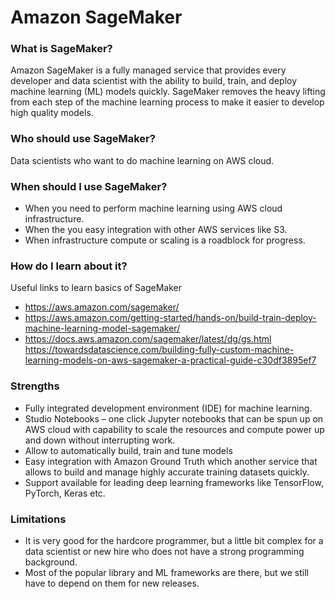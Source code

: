 # Amazon SageMaker

### What is SageMaker?

Amazon SageMaker is a fully managed service that provides every developer and data scientist with the ability to build, train, and deploy machine learning (ML) models quickly. SageMaker removes the heavy lifting from each step of the machine learning process to make it easier to develop high quality models.

### Who should use SageMaker?

Data scientists who want to do machine learning on AWS cloud.

### When should I use SageMaker?

- When you need to perform machine learning using AWS cloud infrastructure.
- When the you easy integration with other AWS services like S3.
- When infrastructure compute or scaling is a roadblock for progress.

### How do I learn about it?

Useful links to learn basics of SageMaker

- https://aws.amazon.com/sagemaker/
- https://aws.amazon.com/getting-started/hands-on/build-train-deploy-machine-learning-model-sagemaker/
- https://docs.aws.amazon.com/sagemaker/latest/dg/gs.html https://towardsdatascience.com/building-fully-custom-machine-learning-models-on-aws-sagemaker-a-practical-guide-c30df3895ef7

### Strengths

- Fully integrated development environment (IDE) for machine learning.
- Studio Notebooks – one click Jupyter notebooks that can be spun up on AWS cloud with capability to scale the resources and compute power up and down without interrupting work.
- Allow to automatically build, train and tune models
- Easy integration with Amazon Ground Truth which another service that allows to build and manage highly accurate training datasets quickly.
- Support available for leading deep learning frameworks like TensorFlow, PyTorch, Keras etc.

### Limitations

- It is very good for the hardcore programmer, but a little bit complex for a data scientist or new hire who does not have a strong programming background.
- Most of the popular library and ML frameworks are there, but we still have to depend on them for new releases.
